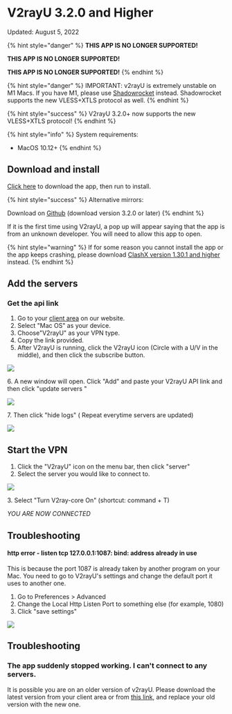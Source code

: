 # V2rayU 3.2.0 and Higher

Updated: August 5, 2022

{% hint style="danger" %}
**THIS APP IS NO LONGER SUPPORTED!**

**THIS APP IS NO LONGER SUPPORTED!**

**THIS APP IS NO LONGER SUPPORTED!**
{% endhint %}

{% hint style="danger" %}
IMPORTANT: v2rayU is extremely unstable on M1 Macs. If you have M1, please use [Shadowrocket](../../mac-os/v2ray-shadowsocks/shadowrocket-m1-macs-only.md) instead. Shadowrocket supports the new VLESS+XTLS protocol as well.
{% endhint %}

{% hint style="success" %}
V2rayU 3.2.0+ now supports the new VLESS+XTLS protocol!
{% endhint %}

{% hint style="info" %}
System requirements:

* MacOS 10.12+
{% endhint %}

## Download and install

[Click here](https://wannaflix.com/dl.php?type=d\&id=39) to download the app, then run to install.

{% hint style="success" %}
Alternative mirrors:

Download on [Github](https://github.com/yanue/V2rayU/releases) (download version 3.2.0 or later)
{% endhint %}

If it is the first time using V2rayU, a pop up will appear saying that the app is from an unknown developer. You will need to allow this app to open.

{% hint style="warning" %}
If for some reason you cannot install the app or the app keeps crashing, please download [ClashX version 1.30.1 and higher](../../mac-os/v2ray-shadowsocks/clashx-v1.30.1-and-higher.md) instead.
{% endhint %}

## Add the servers

### Get the api link

1. Go to your [client area](https://wannaflix.net/clientarea.php) on our website.&#x20;
2. Select "Mac OS" as your device.
3. Choose"V2rayU" as your VPN type.
4. Copy the link provided.
5. After V2rayU is running, click the V2rayU icon (Circle with a U/V in the middle), and then click the subscribe button. &#x20;

&#x20;                                                                                                  &#x20;

![](../../.gitbook/assets/screenshot-2020-05-14-at-11.02.21-pm.png)

&#x20; 6\.  A new window will open. Click "Add" and paste your V2rayU API link and then click "update servers "      &#x20;

![](../../.gitbook/assets/screenshot-2020-05-14-at-11.03.47-pm.png)

7\. Then click  "hide logs"  ( Repeat everytime servers are updated)

![](../../.gitbook/assets/screenshot-2020-05-14-at-11.06.12-pm.png)

## Start the VPN

1. Click the "V2rayU" icon  on the menu bar, then click "server"
2. Select the server you would like to connect to.

![](../../.gitbook/assets/screenshot-2020-05-18-at-12.20.43-am.png)

&#x20;      3\. Select "Turn V2ray-core On" (shortcut: command + T)

_YOU ARE NOW CONNECTED_

## Troubleshooting

#### http error - listen tcp 127.0.0.1:1087: bind: address already in use

This is because the port 1087 is already taken by another program on your Mac. You need to go to V2rayU's settings and change the default port it uses to another one.

1. Go to Preferences > Advanced
2. Change the Local Http Listen Port to something else (for example, 1080)
3. Click "save settings"

![](../../.gitbook/assets/img\_7302.jpg)

## Troubleshooting

### The app suddenly stopped working. I can't connect to any servers.

It is possible you are on an older version of v2rayU. Please download the latest version from your client area or from [this link](https://github.com/yanue/V2rayU/releases), and replace your old version with the new one.


